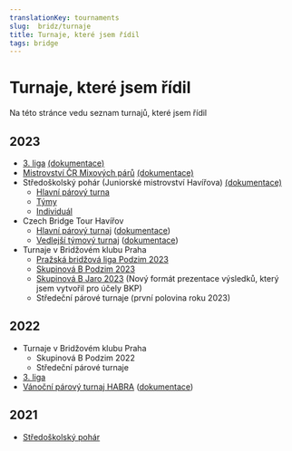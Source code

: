 ```yaml
---
translationKey: tournaments
slug:  bridz/turnaje
title: Turnaje, které jsem řídil
tags: bridge
---
```


# Turnaje, které jsem řídil

Na této stránce vedu seznam turnajů, které jsem řídil


## 2023

  - [3. liga](https://matrikacbs.cz/Detail-turnaje.aspx?id=5055) [(dokumentace)](https://bridge.zdenektomis.eu/2023/3-liga/)
- [Mistrovství ČR Mixových párů](https://www.matrikacbs.cz/Detail-turnaje.aspx?id=5056) [(dokumentace)](https://bridge.zdenektomis.eu/2023/mcr-mix/)
- Středoškolský pohár (Juniorské mistrovství Havířova) [(dokumentace)](https://jmh.bridzhavirov.cz/2023/)
  - [Hlavní párový turna](https://matrikacbs.cz/Detail-turnaje.aspx?id=4906)
  - [Týmy](https://matrikacbs.cz/Detail-turnaje.aspx?id=4907)
  - [Individuál](https://matrikacbs.cz/Detail-turnaje.aspx?id=4905)
- Czech Bridge Tour Havířov 
  - [Hlavní párový turnaj](https://matrikacbs.cz/Detail-turnaje.aspx?id=4853) ([dokumentace](http://www.bridgebase.6f.sk/results/ZT/2023/vc-havirov/start.php))
  - [Vedlejší týmový turnaj](https://matrikacbs.cz/Detail-turnaje.aspx?id=4854) ([dokumentace](http://www.bridgebase.6f.sk/results/ZT/2023/vc-havirov-tymy/start.php))
- Turnaje v Bridžovém klubu Praha
  - [Pražská bridžová liga Podzim 2023](http://www.bridgebase.6f.sk/results/AK/2023/PL23P/start.php)
  - [Skupinová B Podzim 2023](https://vysledky.zdenektomis.eu/tournament/skupinova-b-podzim-2023)
  - [Skupinová B Jaro 2023](https://vysledky.zdenektomis.eu/tournament/skupinova-b-jaro-2023) (Nový formát prezentace výsledků, který jsem vytvořil pro účely BKP) 
  - Středeční párové turnaje (první polovina roku 2023)

## 2022

- Turnaje v Bridžovém klubu Praha
  - Skupinová B Podzim 2022
  - Středeční párové turnaje
- [3. liga](https://matrikacbs.cz/Detail-turnaje.aspx?id=4711)
- [Vánoční párový turnaj HABRA](https://matrikacbs.cz/Detail-turnaje.aspx?id=4747) ([dokumentace](http://www.bridgebase.6f.sk/results/ZF/2022/VanocniHABRA/start.php))

## 2021
- [Středoškolský pohár](https://matrikacbs.cz/Detail-turnaje.aspx?id=4479)